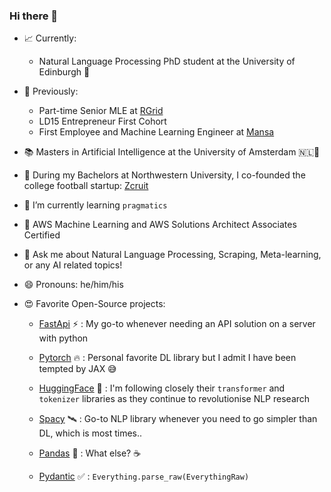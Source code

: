 ### Hi there 👋

- 📈 Currently:
    - Natural Language Processing PhD student at the University of Edinburgh 🏴󠁧󠁢󠁳󠁣󠁴󠁿

- 🔭 Previously: 
    - Part-time Senior MLE at [RGrid](https://rgrid.tech/)
    - LD15 Entrepreneur First Cohort
    - First Employee and Machine Learning Engineer at [Mansa](https://www.getmansa.com)

- 📚 Masters in Artificial Intelligence at the University of Amsterdam 🇳🇱🌷

- 🏈 During my Bachelors at Northwestern University, I co-founded the college football startup: [Zcruit](https://www.zcruit.com)

- 🌱 I’m currently learning `pragmatics`

- 🔖 AWS Machine Learning and AWS Solutions Architect Associates Certified

- 💬 Ask me about Natural Language Processing, Scraping, Meta-learning, or any AI related topics!

- 😄 Pronouns: he/him/his

- 😍 Favorite Open-Source projects: 
    - [FastApi](https://github.com/tiangolo/fastapi) ⚡ : My go-to whenever needing an API solution on a server with python
  
    - [Pytorch](https://github.com/pytorch/pytorch) 🔥 : Personal favorite DL library but I admit I have been tempted by JAX 😅
  
    - [HuggingFace](https://github.com/huggingface) 🤗 : I'm following closely their `transformer` and `tokenizer` libraries as they continue to revolutionise NLP research
    
    - [Spacy](https://github.com/explosion/spaCy) 🛰 : Go-to NLP library whenever you need to go simpler than DL, which is most times..
   
    - [Pandas](https://github.com/pandas-dev/pandas) 🐼 : What else? ☕️
    
    - [Pydantic](https://github.com/samuelcolvin/pydantic) ✅ : `Everything.parse_raw(EverythingRaw)`
